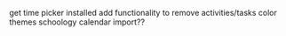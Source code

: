 get time picker installed
add functionality to remove activities/tasks
color themes
schoology calendar import??
